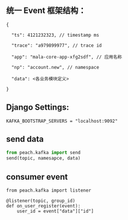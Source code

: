 ## 统一 Event 框架结构：

```
{

  "ts": 4121232323, // timestamp ms

  "trace": "a979899977", // trace id

  "app": "mala-core-app-xfg2sdf", // 应用名称

  "np": "account.new", // namespace

  "data": <各业务模块定义>

}
```


## Django Settings:

```
KAFKA_BOOTSTRAP_SERVERS = "localhost:9092"
```

## send data

```python
from peach.kafka import send
send(topic, namesapce, data)

```

## consumer event

```
from peach.kafka import listener

@listener(topic, group_id)
def on_user_register(event):
    user_id = event["data"]["id"]
```
